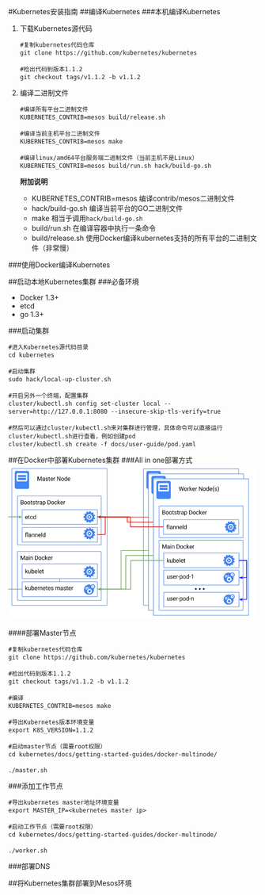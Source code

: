 #Kubernetes安装指南
##编译Kubernetes
###本机编译Kubernetes
1. 下载Kubernetes源代码

	~~~
	#复制kubernetes代码仓库
	git clone https://github.com/kubernetes/kubernetes
	
	#检出代码到版本1.1.2
	git checkout tags/v1.1.2 -b v1.1.2
	~~~
2. 编译二进制文件

	~~~
	#编译所有平台二进制文件
	KUBERNETES_CONTRIB=mesos build/release.sh
	
	#编译当前主机平台二进制文件
	KUBERNETES_CONTRIB=mesos make
	
	#编译linux/amd64平台服务端二进制文件（当前主机不是Linux）
	KUBERNETES_CONTRIB=mesos build/run.sh hack/build-go.sh
	~~~
	**附加说明**
	- KUBERNETES_CONTRIB=mesos
	编译contrib/mesos二进制文件
	- hack/build-go.sh
	编译当前平台的GO二进制文件
	- make
	相当于调用`hack/build-go.sh`
	- build/run.sh
	在编译容器中执行一条命令
	- build/release.sh
	使用Docker编译kubernetes支持的所有平台的二进制文件（非常慢）
	
###使用Docker编译Kubernetes	

##启动本地Kubernetes集群
###必备环境

- Docker 1.3+
- etcd
- go 1.3+

###启动集群

~~~
#进入Kubernetes源代码目录
cd kubernetes

#启动集群
sudo hack/local-up-cluster.sh

#开启另外一个终端，配置集群
cluster/kubectl.sh config set-cluster local --server=http://127.0.0.1:8080 --insecure-skip-tls-verify=true

#然后可以通过cluster/kubectl.sh来对集群进行管理，具体命令可以直接运行cluster/kubectl.sh进行查看，例如创建pod
cluster/kubectl.sh create -f docs/user-guide/pod.yaml
~~~

##在Docker中部署Kubernetes集群
###All in one部署方式
![](k8s-docker.png)

####部署Master节点

~~~
#复制kubernetes代码仓库
git clone https://github.com/kubernetes/kubernetes
	
#检出代码到版本1.1.2
git checkout tags/v1.1.2 -b v1.1.2

#编译
KUBERNETES_CONTRIB=mesos make

#导出Kubernetes版本环境变量
export K8S_VERSION=1.1.2

#启动master节点（需要root权限）
cd kubernetes/docs/getting-started-guides/docker-multinode/

./master.sh
~~~

###添加工作节点

~~~
#导出kubernetes master地址环境变量
export MASTER_IP=<kubernetes master ip>

#启动工作节点（需要root权限）
cd kubernetes/docs/getting-started-guides/docker-multinode/

./worker.sh
~~~

###部署DNS

##将Kubernetes集群部署到Mesos环境


